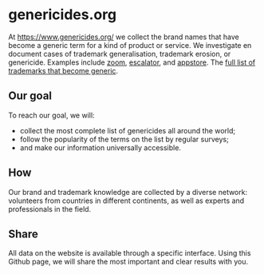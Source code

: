# genericides.org

At https://www.genericides.org/ we collect the brand names that have become a generic term for a kind of product or service. We investigate en document cases of trademark generalisation, trademark erosion, or genericide. Examples include [zoom](genericides.org/trademark/zoom), [escalator](https://genericides.org/trademark/escalator), and [appstore](https://genericides.org/index.php/trademark/appstore). The [full list of trademarks that become generic](https://genericides.org/genericides-list).

## Our goal
To reach our goal, we will:

* collect the most complete list of genericides all around the world;
* follow the popularity of the terms on the list by regular surveys;
* and make our information universally accessible.

## How
Our brand and trademark knowledge are collected by a diverse network: volunteers from countries in different continents, as well as experts and professionals in the field.


## Share
All data on the website is available through a specific interface. Using this Github page, we will share the most important and clear results with you.
